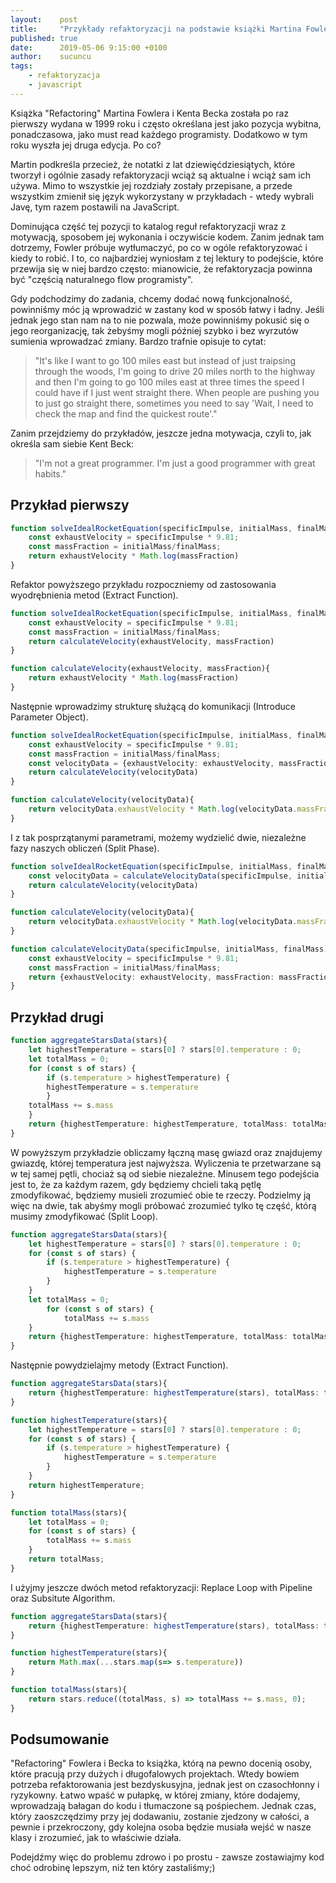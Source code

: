 ```yaml
---
layout:    post
title:     "Przykłady refaktoryzacji na podstawie książki Martina Fowlera i Kenta Becka 'Refactoring'"
published: true
date:      2019-05-06 9:15:00 +0100
author:    sucuncu
tags:
    - refaktoryzacja
    - javascript
---
```


Książka "Refactoring" Martina Fowlera i Kenta Becka została po raz pierwszy wydana w 1999 roku i często określana jest jako pozycja wybitna, ponadczasowa, jako must read każdego programisty. 
Dodatkowo w tym roku wyszła jej druga edycja. Po co? 

Martin podkreśla przecież, że notatki z lat dziewięćdziesiątych, które tworzył i ogólnie zasady refaktoryzacji wciąż są aktualne i wciąż sam ich używa. Mimo to wszystkie jej rozdziały zostały przepisane, a przede wszystkim zmienił się język wykorzystany w przykładach - wtedy wybrali Javę, tym razem postawili na JavaScript.

Dominująca część tej pozycji to katalog reguł refaktoryzacji wraz z motywacją, sposobem jej wykonania i oczywiście kodem. 
Zanim jednak tam dotrzemy, Fowler próbuje wytłumaczyć, po co w ogóle refaktoryzować i kiedy to robić.
I to, co najbardziej wyniosłam z tej lektury to podejście, które przewija się w niej bardzo często: mianowicie, że refaktoryzacja powinna być "częścią naturalnego flow programisty". 

Gdy podchodzimy do zadania, chcemy dodać nową funkcjonalność, powinniśmy móc ją wprowadzić w zastany kod w sposób łatwy i ładny. Jeśli jednak jego stan nam na to nie pozwala, może powinniśmy pokusić się o jego reorganizację, tak żebyśmy mogli później szybko i bez wyrzutów sumienia wprowadzać zmiany. Bardzo trafnie opisuje to cytat:

<blockquote>"It's like I want to go 100 miles east but instead of just traipsing through the woods, I'm going to drive 20 miles north to the highway and then I'm going to go 100 miles east at three times the speed I could have if I just went straight there. When people are pushing you to just go straight there, sometimes you need to say 'Wait, I need to check the map and find the quickest route'."</blockquote>
Zanim przejdziemy do przykładów, jeszcze jedna motywacja, czyli to, jak określa sam siebie Kent Beck: 

<blockquote>"I'm not a great programmer. I'm just a good programmer with great habits."</blockquote>

## Przykład pierwszy

```typescript
function solveIdealRocketEquation(specificImpulse, initialMass, finalMass) {
	const exhaustVelocity = specificImpulse * 9.81;
	const massFraction = initialMass/finalMass;
	return exhaustVelocity * Math.log(massFraction)
}
```
Refaktor powyższego przykładu rozpoczniemy od zastosowania wyodrębnienia metod (Extract Function).

```typescript
function solveIdealRocketEquation(specificImpulse, initialMass, finalMass) {
	const exhaustVelocity = specificImpulse * 9.81;
	const massFraction = initialMass/finalMass;
	return calculateVelocity(exhaustVelocity, massFraction)
}

function calculateVelocity(exhaustVelocity, massFraction){
	return exhaustVelocity * Math.log(massFraction)
}
```

Następnie wprowadzimy strukturę służącą do komunikacji (Introduce Parameter Object).

```typescript
function solveIdealRocketEquation(specificImpulse, initialMass, finalMass) {
	const exhaustVelocity = specificImpulse * 9.81;
	const massFraction = initialMass/finalMass;
	const velocityData = {exhaustVelocity: exhaustVelocity, massFraction: massFraction}
	return calculateVelocity(velocityData)
}

function calculateVelocity(velocityData){
	return velocityData.exhaustVelocity * Math.log(velocityData.massFraction)
}
```

I z tak posprzątanymi parametrami, możemy wydzielić dwie, niezależne fazy naszych obliczeń (Split Phase).
```typescript
function solveIdealRocketEquation(specificImpulse, initialMass, finalMass) {
	const velocityData = calculateVelocityData(specificImpulse, initialMass, finalMass)
	return calculateVelocity(velocityData)
}

function calculateVelocity(velocityData){
	return velocityData.exhaustVelocity * Math.log(velocityData.massFraction)
}

function calculateVelocityData(specificImpulse, initialMass, finalMass){
	const exhaustVelocity = specificImpulse * 9.81;
	const massFraction = initialMass/finalMass;
	return {exhaustVelocity: exhaustVelocity, massFraction: massFraction}
}
```

## Przykład drugi


```typescript
function aggregateStarsData(stars){
    let highestTemperature = stars[0] ? stars[0].temperature : 0;
    let totalMass = 0;
    for (const s of stars) {
	    if (s.temperature > highestTemperature) {
		highestTemperature = s.temperature
	    }
	totalMass += s.mass
    }
    return {highestTemperature: highestTemperature, totalMass: totalMass}
}
```
W powyższym przykładzie obliczamy łączną masę gwiazd oraz znajdujemy gwiazdę, której temperatura jest najwyższa. Wyliczenia te przetwarzane są w tej samej pętli, chociaż są od siebie niezależne. Minusem tego podejścia jest to, że za każdym razem, gdy będziemy chcieli taką pętlę zmodyfikować, będziemy musieli zrozumieć obie te rzeczy. Podzielmy ją więc na dwie, tak abyśmy mogli próbować zrozumieć tylko tę część, którą musimy zmodyfikować (Split Loop).
```typescript
function aggregateStarsData(stars){
    let highestTemperature = stars[0] ? stars[0].temperature : 0;
    for (const s of stars) {
	    if (s.temperature > highestTemperature) {
		    highestTemperature = s.temperature
	    }
    }
    let totalMass = 0;
        for (const s of stars) {
	        totalMass += s.mass
    }
    return {highestTemperature: highestTemperature, totalMass: totalMass}
}
```

Następnie powydzielajmy metody (Extract Function).
```typescript
function aggregateStarsData(stars){
	return {highestTemperature: highestTemperature(stars), totalMass: totalMass(stars)}
}

function highestTemperature(stars){
	let highestTemperature = stars[0] ? stars[0].temperature : 0;
	for (const s of stars) {
		if (s.temperature > highestTemperature) {
			highestTemperature = s.temperature
		}
	}
	return highestTemperature;
}

function totalMass(stars){
	let totalMass = 0;
	for (const s of stars) {
		totalMass += s.mass
	}
	return totalMass;
}

```
I użyjmy jeszcze dwóch metod refaktoryzacji: Replace Loop with Pipeline oraz Subsitute Algorithm. 
```typescript
function aggregateStarsData(stars){
	return {highestTemperature: highestTemperature(stars), totalMass: totalMass(stars)}
}

function highestTemperature(stars){
    return Math.max(...stars.map(s=> s.temperature))
}

function totalMass(stars){
    return stars.reduce((totalMass, s) => totalMass += s.mass, 0);
}
```

## Podsumowanie

"Refactoring" Fowlera i Becka to książka, którą na pewno docenią osoby, które pracują przy dużych i długofalowych projektach. Wtedy bowiem potrzeba refaktorowania jest bezdyskusyjna, jednak jest on czasochłonny i ryzykowny. Łatwo wpaść w pułapkę, w której zmiany, które dodajemy, wprowadzają bałagan do kodu i tłumaczone są pośpiechem. Jednak czas, który zaoszczędzimy przy jej dodawaniu, zostanie zjedzony w całości, a pewnie i przekroczony, gdy kolejna osoba będzie musiała wejść w nasze klasy i zrozumieć, jak to właściwie działa.

Podejdźmy więc do problemu zdrowo i po prostu - zawsze zostawiajmy kod choć odrobinę lepszym, niż ten który zastaliśmy;)
